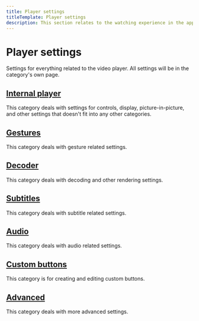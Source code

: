 ```yaml
---
title: Player settings
titleTemplate: Player settings
description: This section relates to the watching experience in the app and navigating the player.
---
```


<script setup>
import TitleIcon from "@theme/components/TitleIcon.vue";
</script>

# Player settings

Settings for everything related to the video player. All settings will be in the category's own page.

## [<TitleIcon name="settings_internal"/>Internal player](/docs/guides/player-settings/internal-player-settings)

This category deals with settings for controls, display, picture-in-picture, and other settings that doesn't fit into any other categories.

## [<TitleIcon name="settings_gestures"/>Gestures](/docs/guides/player-settings/gestures)

This category deals with gesture related settings.

## [<TitleIcon name="settings_decoder"/>Decoder](/docs/guides/player-settings/decoder)

This category deals with decoding and other rendering settings.

## [<TitleIcon name="settings_subtitles"/>Subtitles](/docs/guides/player-settings/subtitles)

This category deals with subtitle related settings.

## [<TitleIcon name="settings_audio"/>Audio](/docs/guides/player-settings/audio)

This category deals with audio related settings.

## [<TitleIcon name="settings_custom_buttons"/>Custom buttons](/docs/guides/player-settings/custom-buttons)

This category is for creating and editing custom buttons.

## [<TitleIcon name="settings_advanced"/>Advanced](/docs/guides/player-settings/advanced)

This category deals with more advanced settings.
